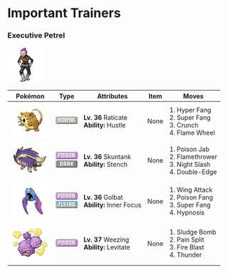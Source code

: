 # Important Trainers

### Executive Petrel

![Executive Petrel](../../assets/important_trainers/petrel.png "Executive Petrel")

| Pokémon | Type | Attributes | Item | Moves |
|:-------:|:----:|------------|:----:|-------|
| ![Raticate](../../assets/sprites/raticate/front.gif "Raticate: Gnaws on anything with its tough fangs. It can even topple concrete buildings by gnawing on them.") | ![normal](../../assets/types/normal.png "Normal") | **Lv. 36** Raticate<br>**Ability:** <span class="tooltip" title="Boosts the Attack stat, but lowers accuracy.">Hustle</span><br>| None | 1. <span class="tooltip" title="The user bites hard on the foe with its sharp front fangs. It may also make the target flinch.">Hyper Fang</span><br>2. <span class="tooltip" title="The user chomps hard on the foe with its sharp front fangs. It cuts the target’s HP to half.">Super Fang</span><br>3. <span class="tooltip" title="The user crunches up the foe with sharp fangs. It may also lower the target’s Defense stat.">Crunch</span><br>4. <span class="tooltip" title="The user cloaks itself in fire and charges at the foe. It may also leave the target with a burn.">Flame Wheel</span> |
| ![Skuntank](../../assets/sprites/skuntank/front.gif "Skuntank: It attacks by spraying a repugnant fluid from its tail, but the stench dulls after a few squirts.") | ![poison](../../assets/types/poison.png "Poison")<br>![dark](../../assets/types/dark.png "Dark") | **Lv. 36** Skuntank<br>**Ability:** <span class="tooltip" title="The stench helps keep wild Pokémon away.">Stench</span><br>| None | 1. <span class="tooltip" title="The foe is stabbed with a tentacle or arm steeped in poison. It may also poison the foe.">Poison Jab</span><br>2. <span class="tooltip" title="The foe is scorched with an intense blast of fire. The target may also be left with a burn.">Flamethrower</span><br>3. <span class="tooltip" title="The user slashes the foe the instant an opportunity arises. It has a high critical-hit ratio.">Night Slash</span><br>4. <span class="tooltip" title="A reckless, life- risking tackle. It also damages the user by a fairly large amount, however.">Double-Edge</span> |
| ![Golbat](../../assets/sprites/golbat/front.gif "Golbat: However hard its victim’s hide may be, it punctures with sharp fangs and gorges itself with blood.") | ![poison](../../assets/types/poison.png "Poison")<br>![flying](../../assets/types/flying.png "Flying") | **Lv. 36** Golbat<br>**Ability:** <span class="tooltip" title="The Pokémon is protected from flinching.">Inner Focus</span><br>| None | 1. <span class="tooltip" title="The foe is struck with large, imposing wings spread wide to inflict damage. ">Wing Attack</span><br>2. <span class="tooltip" title="The user bites the foe with toxic fangs. It may also leave the foe badly poisoned. ">Poison Fang</span><br>3. <span class="tooltip" title="The user chomps hard on the foe with its sharp front fangs. It cuts the target’s HP to half.">Super Fang</span><br>4. <span class="tooltip" title="The user employs hypnotic suggestion to make the target fall into a deep sleep.">Hypnosis</span> |
| ![Weezing](../../assets/sprites/weezing/front.gif "Weezing: If one of the twin KOFFING inflates, the other one deflates. It constantly mixes its poisonous gases.") | ![poison](../../assets/types/poison.png "Poison") | **Lv. 37** Weezing<br>**Ability:** <span class="tooltip" title="Gives full immunity to all Ground-type moves.">Levitate</span><br>| None | 1. <span class="tooltip" title="The user attacks by hurling filthy sludge at the foe. It may also poison the target.">Sludge Bomb</span><br>2. <span class="tooltip" title="The user adds its HP to the foe’s HP, then equally shares the combined HP with the foe.">Pain Split</span><br>3. <span class="tooltip" title="The foe is attacked with an intense blast of all-consuming fire. It may also leave the target with a burn.">Fire Blast</span><br>4. <span class="tooltip" title="A wicked thunderbolt is dropped on the foe to inflict damage. It may also leave the target paralyzed.">Thunder</span> |



